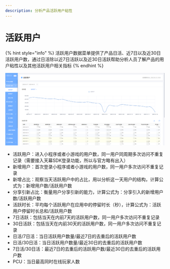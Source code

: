 ```yaml
---
description: 分析产品活跃用户粘性
---
```


# 活跃用户

{% hint style="info" %}
活跃用户数据菜单提供了产品日活、近7日以及近30日活跃用户数，通过日活除以近7日活跃以及近30日活跃帮助分析人员了解产品的用户粘性以及其他活跃用户相关指标
{% endhint %}

![](../../.gitbook/assets/image%20%2862%29.png)

* 活跃用户：进入小程序或者小游戏的用户数，同一用户同周期多次访问不重复记录（需要接入天幕SDK登录功能，所以与官方略有出入） 
* 新增用户：首次登录小程序或者小游戏的用户数，同一用户多次访问不重复记录
* 新增占比：观察当天活跃用户中的占比，用以分析这一天用户的结构，计算公式为：新增用户数/活跃用户数
* 分享引新占比：衡量用户分享引新的能力，计算公式为：分享引入的新增用户数/活跃用户数
* 活跃时长：平均每个活跃用户在应用中的停留时长（秒），计算公式为：活跃用户停留时长总和/活跃用户数
* 7日活跃：包括当天在内前7天的活跃用户数，同一用户多次访问不重复记录
* 30日活跃：包括当天在内前30天的活跃用户数，同一用户多次访问不重复记录
* 日活/7日活：当日活跃用户数量/最近7日的去重后的活跃用户数
* 日活/30日活：当日活跃用户数量/最近30日的去重后的活跃用户数
* 7日活/30日活：最近7日的去重后的活跃用户数/最近30日的去重后的活跃用户数
* PCU：当日最高同时在线玩家人数

